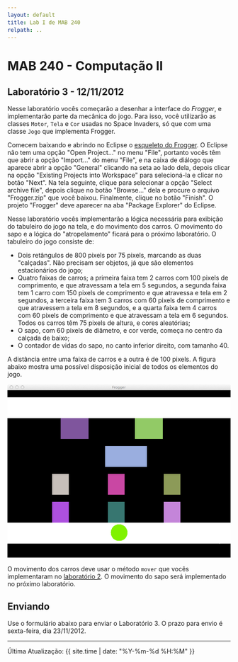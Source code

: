 ```yaml
---
layout: default
title: Lab I de MAB 240
relpath: ..
---
```


MAB 240 - Computação II
=======================

Laboratório 3 - 12/11/2012
--------------------------

Nesse laboratório vocês começarão a desenhar a interface do *Frogger*, e implementarão parte da
mecânica do jogo. Para isso, você utilizarão as classes `Motor`, `Tela` e `Cor` usadas no Space
Invaders, só que com uma classe `Jogo` que implementa Frogger.

Comecem baixando e abrindo no Eclipse o [esqueleto do Frogger](Frogger.zip). O Eclipse não tem
uma opção "Open Project..." no menu "File", portanto vocês têm que abrir a opção "Import..." do
menu "File", e na caixa de diálogo que aparece abrir a opção "General" clicando na seta ao lado
dela, depois clicar na opção "Existing Projects into Workspace" para selecioná-la e clicar no
botão "Next". Na tela seguinte, clique para selecionar a opção "Select archive file", depois
clique no botão "Browse..." dela e procure o arquivo "Frogger.zip" que você baixou. Finalmente,
clique no botão "Finish". O projeto "Frogger" deve aparecer na aba "Package Explorer" do Eclipse.

Nesse laboratório vocês implementarão a lógica necessária para exibição do tabuleiro do jogo
na tela, e do movimento dos carros. O movimento do sapo e a lógica do "atropelamento" ficará para
o próximo laboratório. O tabuleiro do jogo consiste de:

* Dois retângulos de 800 pixels por 75 pixels, marcando as duas "calçadas". Não precisam ser
  objetos, já que são elementos estacionários do jogo;
* Quatro faixas de carros; a primeira faixa tem 2 carros com 100 pixels de comprimento, e
  que atravessam a tela em 5 segundos, a segunda faixa tem 1 carro com 150 pixels de comprimento
  e que atravessa e tela em 2 segundos, a terceira faixa tem 3 carros com 60 pixels de comprimento
  e que atravessem a tela em 8 segundos, e a quarta faixa tem 4 carros com 60 pixels de
  comprimento e que atravessam a tela em 6 segundos. Todos os carros têm 75 pixels de altura, e
  cores aleatórias;
* O sapo, com 60 pixels de diâmetro, e cor verde, começa no centro da calçada de baixo;
* O contador de vidas do sapo, no canto inferior direito, com tamanho 40.

A distância entre uma faixa de carros e a outra é de 100 pixels. A figura abaixo mostra
uma possível disposição inicial de todos os elementos do jogo.

![](frogger.png)

O movimento dos carros deve usar o método `mover` que vocês implementaram no [laboratório 2](lab2.html).
O movimento do sapo será implementado no próximo laboratório.

Enviando
--------

Use o formulário abaixo para enviar o Laboratório 3. O prazo para envio é sexta-feira, dia 23/11/2012.

<script type="text/javascript" src="http://form.jotformz.com/jsform/23135153352646">
dummy
</script>

* * * * *

Última Atualização: {{ site.time | date: "%Y-%m-%d %H:%M" }}
